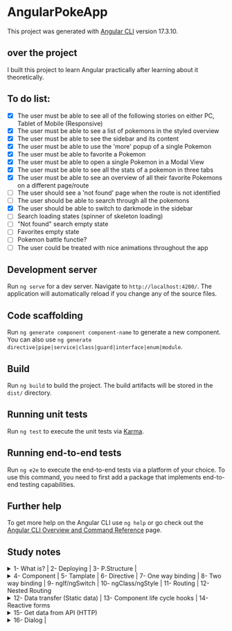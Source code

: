 # AngularPokeApp

This project was generated with [Angular CLI](https://github.com/angular/angular-cli) version 17.3.10.

## over the project

I built this project to learn Angular practically after learning about it theoretically.

## To do list:

- [x] The user must be able to see all of the following stories on either PC, Tablet of Mobile (Responsive)
- [x] The user must be able to see a list of pokemons in the styled overview
- [x] The user must be able to see the sidebar and its content
- [x] The user must be able to use the 'more' popup of a single Pokemon
- [x] The user must be able to favorite a Pokemon
- [x] The user must be able to open a single Pokemon in a Modal View
- [x] The user must be able to see all the stats of a pokemon in three tabs
- [x] The user must be able to see an overview of all their favorite Pokemons on a different page/route
- [ ] The user should see a 'not found' page when the route is not identified
- [ ] The user should be able to search through all the pokemons
- [x] The user should be able to switch to darkmode in the sidebar
- [ ] Search loading states (spinner of skeleton loading)
- [ ] "Not found" search empty state
- [ ] Favorites empty state
- [ ] Pokemon battle functie?
- [ ] The user could be treated with nice animations throughout the app

## Development server

Run `ng serve` for a dev server. Navigate to `http://localhost:4200/`. The application will automatically reload if you change any of the source files.

## Code scaffolding

Run `ng generate component component-name` to generate a new component. You can also use `ng generate directive|pipe|service|class|guard|interface|enum|module`.

## Build

Run `ng build` to build the project. The build artifacts will be stored in the `dist/` directory.

## Running unit tests

Run `ng test` to execute the unit tests via [Karma](https://karma-runner.github.io).

## Running end-to-end tests

Run `ng e2e` to execute the end-to-end tests via a platform of your choice. To use this command, you need to first add a package that implements end-to-end testing capabilities.

## Further help

To get more help on the Angular CLI use `ng help` or go check out the [Angular CLI Overview and Command Reference](https://angular.io/cli) page.

## Study notes

<details>
<summary>1- What is? | 2- Deploying | 3- P.Structure |</summary>
<br>
<img src="./readme/Angular1_1.jpg" alt="note1-1">
<img src="./readme/Angular1_2.jpg" alt="note1-2">
<img src="./readme/Angular1_3.jpg" alt="note1-3">
</details>

<details>
<summary>4- Component | 5- Tamplate | 6- Directive | 7- One way binding | 8- Two way binding | 9- ngIf/ngSwitch | 10- ngClass/ngStyle | 11- Routing | 12- Nested Routing</summary>
<br>
<img src="./readme/Angular1_4.jpg" alt="note1-4">
<img src="./readme/Angular1_5.jpg" alt="note1-5">
<img src="./readme/Angular1_6.jpg" alt="note1-6">
<img src="./readme/Angular1_7.jpg" alt="note1-7">
</details>

<details>
<summary>12- Data transfer (Static data) | 13- Component life cycle hooks | 14- Reactive forms</summary>
<br>
<img src="./readme/Angular2_1.jpg" alt="note2-1">
<img src="./readme/Angular2_2.jpg" alt="note2-2">
<img src="./readme/Angular2_3.jpg" alt="note2-3">
<img src="./readme/Angular2_4.jpg" alt="note2-4">
<img src="./readme/Angular2_5.jpg" alt="note2-5">
</details>

<details>
<summary>15- Get data from API (HTTP)</summary>
<br>
<img src="./readme/Angular3_1.jpg" alt="note3-1">
<img src="./readme/Angular3_2.jpg" alt="note3-2">
</details>

<details>
<summary>16- Dialog | </summary>
<br>
<img src="./readme/Angular4_1.jpg" alt="note4-1">
<img src="./readme/Angular4_2.jpg" alt="note4-2">
</details>
